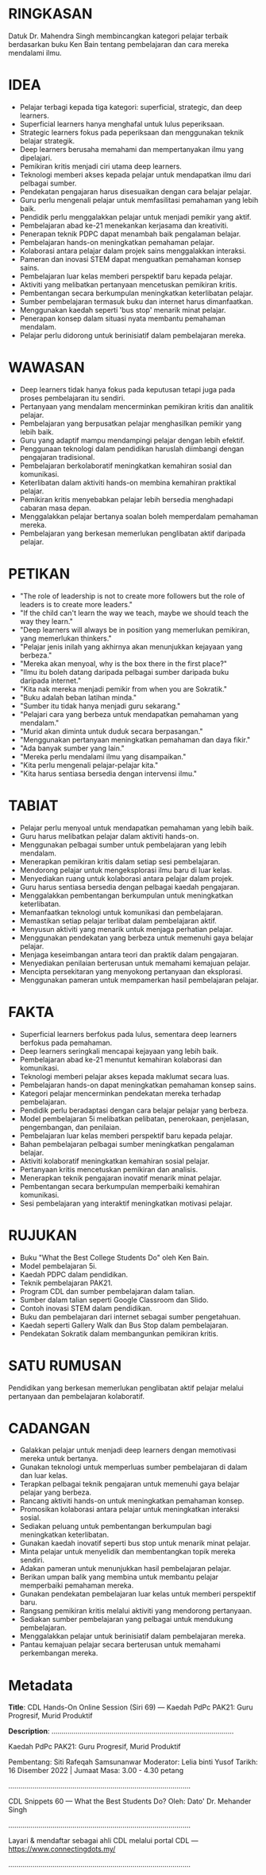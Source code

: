 # RINGKASAN
Datuk Dr. Mahendra Singh membincangkan kategori pelajar terbaik berdasarkan buku Ken Bain tentang pembelajaran dan cara mereka mendalami ilmu.

# IDEA
- Pelajar terbagi kepada tiga kategori: superficial, strategic, dan deep learners.
- Superficial learners hanya menghafal untuk lulus peperiksaan.
- Strategic learners fokus pada peperiksaan dan menggunakan teknik belajar strategik.
- Deep learners berusaha memahami dan mempertanyakan ilmu yang dipelajari.
- Pemikiran kritis menjadi ciri utama deep learners.
- Teknologi memberi akses kepada pelajar untuk mendapatkan ilmu dari pelbagai sumber.
- Pendekatan pengajaran harus disesuaikan dengan cara belajar pelajar.
- Guru perlu mengenali pelajar untuk memfasilitasi pemahaman yang lebih baik.
- Pendidik perlu menggalakkan pelajar untuk menjadi pemikir yang aktif.
- Pembelajaran abad ke-21 menekankan kerjasama dan kreativiti.
- Penerapan teknik PDPC dapat menambah baik pengalaman belajar.
- Pembelajaran hands-on meningkatkan pemahaman pelajar.
- Kolaborasi antara pelajar dalam projek sains menggalakkan interaksi.
- Pameran dan inovasi STEM dapat menguatkan pemahaman konsep sains.
- Pembelajaran luar kelas memberi perspektif baru kepada pelajar.
- Aktiviti yang melibatkan pertanyaan mencetuskan pemikiran kritis.
- Pembentangan secara berkumpulan meningkatkan keterlibatan pelajar.
- Sumber pembelajaran termasuk buku dan internet harus dimanfaatkan.
- Menggunakan kaedah seperti 'bus stop' menarik minat pelajar.
- Penerapan konsep dalam situasi nyata membantu pemahaman mendalam.
- Pelajar perlu didorong untuk berinisiatif dalam pembelajaran mereka.

# WAWASAN
- Deep learners tidak hanya fokus pada keputusan tetapi juga pada proses pembelajaran itu sendiri.
- Pertanyaan yang mendalam mencerminkan pemikiran kritis dan analitik pelajar.
- Pembelajaran yang berpusatkan pelajar menghasilkan pemikir yang lebih baik.
- Guru yang adaptif mampu mendampingi pelajar dengan lebih efektif.
- Penggunaan teknologi dalam pendidikan haruslah diimbangi dengan pengajaran tradisional.
- Pembelajaran berkolaboratif meningkatkan kemahiran sosial dan komunikasi.
- Keterlibatan dalam aktiviti hands-on membina kemahiran praktikal pelajar.
- Pemikiran kritis menyebabkan pelajar lebih bersedia menghadapi cabaran masa depan.
- Menggalakkan pelajar bertanya soalan boleh memperdalam pemahaman mereka.
- Pembelajaran yang berkesan memerlukan penglibatan aktif daripada pelajar.

# PETIKAN
- "The role of leadership is not to create more followers but the role of leaders is to create more leaders."
- "If the child can't learn the way we teach, maybe we should teach the way they learn."
- "Deep learners will always be in position yang memerlukan pemikiran, yang memerlukan thinkers."
- "Pelajar jenis inilah yang akhirnya akan menunjukkan kejayaan yang berbeza."
- "Mereka akan menyoal, why is the box there in the first place?"
- "Ilmu itu boleh datang daripada pelbagai sumber daripada buku daripada internet."
- "Kita nak mereka menjadi pemikir from when you are Sokratik."
- "Buku adalah beban latihan minda."
- "Sumber itu tidak hanya menjadi guru sekarang."
- "Pelajari cara yang berbeza untuk mendapatkan pemahaman yang mendalam."
- "Murid akan diminta untuk duduk secara berpasangan."
- "Menggunakan pertanyaan meningkatkan pemahaman dan daya fikir."
- "Ada banyak sumber yang lain."
- "Mereka perlu mendalami ilmu yang disampaikan."
- "Kita perlu mengenali pelajar-pelajar kita."
- "Kita harus sentiasa bersedia dengan intervensi ilmu."

# TABIAT
- Pelajar perlu menyoal untuk mendapatkan pemahaman yang lebih baik.
- Guru harus melibatkan pelajar dalam aktiviti hands-on.
- Menggunakan pelbagai sumber untuk pembelajaran yang lebih mendalam.
- Menerapkan pemikiran kritis dalam setiap sesi pembelajaran.
- Mendorong pelajar untuk mengeksplorasi ilmu baru di luar kelas.
- Menyediakan ruang untuk kolaborasi antara pelajar dalam projek.
- Guru harus sentiasa bersedia dengan pelbagai kaedah pengajaran.
- Menggalakkan pembentangan berkumpulan untuk meningkatkan keterlibatan.
- Memanfaatkan teknologi untuk komunikasi dan pembelajaran.
- Memastikan setiap pelajar terlibat dalam pembelajaran aktif.
- Menyusun aktiviti yang menarik untuk menjaga perhatian pelajar.
- Menggunakan pendekatan yang berbeza untuk memenuhi gaya belajar pelajar.
- Menjaga keseimbangan antara teori dan praktik dalam pengajaran.
- Menyediakan penilaian berterusan untuk memahami kemajuan pelajar.
- Mencipta persekitaran yang menyokong pertanyaan dan eksplorasi.
- Menggunakan pameran untuk mempamerkan hasil pembelajaran pelajar.

# FAKTA
- Superficial learners berfokus pada lulus, sementara deep learners berfokus pada pemahaman.
- Deep learners seringkali mencapai kejayaan yang lebih baik.
- Pembelajaran abad ke-21 menuntut kemahiran kolaborasi dan komunikasi.
- Teknologi memberi pelajar akses kepada maklumat secara luas.
- Pembelajaran hands-on dapat meningkatkan pemahaman konsep sains.
- Kategori pelajar mencerminkan pendekatan mereka terhadap pembelajaran.
- Pendidik perlu beradaptasi dengan cara belajar pelajar yang berbeza.
- Model pembelajaran 5i melibatkan pelibatan, penerokaan, penjelasan, pengembangan, dan penilaian.
- Pembelajaran luar kelas memberi perspektif baru kepada pelajar.
- Bahan pembelajaran pelbagai sumber meningkatkan pengalaman belajar.
- Aktiviti kolaboratif meningkatkan kemahiran sosial pelajar.
- Pertanyaan kritis mencetuskan pemikiran dan analisis.
- Menerapkan teknik pengajaran inovatif menarik minat pelajar.
- Pembentangan secara berkumpulan memperbaiki kemahiran komunikasi.
- Sesi pembelajaran yang interaktif meningkatkan motivasi pelajar.

# RUJUKAN
- Buku "What the Best College Students Do" oleh Ken Bain.
- Model pembelajaran 5i.
- Kaedah PDPC dalam pendidikan.
- Teknik pembelajaran PAK21.
- Program CDL dan sumber pembelajaran dalam talian.
- Sumber dalam talian seperti Google Classroom dan Slido.
- Contoh inovasi STEM dalam pendidikan.
- Buku dan pembelajaran dari internet sebagai sumber pengetahuan.
- Kaedah seperti Gallery Walk dan Bus Stop dalam pembelajaran.
- Pendekatan Sokratik dalam membangunkan pemikiran kritis.

# SATU RUMUSAN
Pendidikan yang berkesan memerlukan penglibatan aktif pelajar melalui pertanyaan dan pembelajaran kolaboratif.

# CADANGAN
- Galakkan pelajar untuk menjadi deep learners dengan memotivasi mereka untuk bertanya.
- Gunakan teknologi untuk memperluas sumber pembelajaran di dalam dan luar kelas.
- Terapkan pelbagai teknik pengajaran untuk memenuhi gaya belajar pelajar yang berbeza.
- Rancang aktiviti hands-on untuk meningkatkan pemahaman konsep.
- Promosikan kolaborasi antara pelajar untuk meningkatkan interaksi sosial.
- Sediakan peluang untuk pembentangan berkumpulan bagi meningkatkan keterlibatan.
- Gunakan kaedah inovatif seperti bus stop untuk menarik minat pelajar.
- Minta pelajar untuk menyelidik dan membentangkan topik mereka sendiri.
- Adakan pameran untuk menunjukkan hasil pembelajaran pelajar.
- Berikan umpan balik yang membina untuk membantu pelajar memperbaiki pemahaman mereka.
- Gunakan pendekatan pembelajaran luar kelas untuk memberi perspektif baru.
- Rangsang pemikiran kritis melalui aktiviti yang mendorong pertanyaan.
- Sediakan sumber pembelajaran yang pelbagai untuk mendukung pembelajaran.
- Menggalakkan pelajar untuk berinisiatif dalam pembelajaran mereka.
- Pantau kemajuan pelajar secara berterusan untuk memahami perkembangan mereka.

# Metadata
**Title**: CDL Hands-On Online Session (Siri 69) — Kaedah PdPc PAK21: Guru Progresif, Murid Produktif

**Description**: ...........................................................................................

Kaedah PdPc PAK21: Guru Progresif, Murid Produktif

Pembentang: Siti Rafeqah Samsunanwar
Moderator: Lelia binti Yusof
Tarikh: 16 Disember 2022   |   Jumaat
Masa: 3.00  - 4.30 petang

...........................................................................................

CDL Snippets 60 — What the Best Students Do?
Oleh: Dato' Dr. Mehander Singh

...........................................................................................

Layari & mendaftar sebagai ahli CDL melalui portal CDL — https://www.connectingdots.my/

...........................................................................................